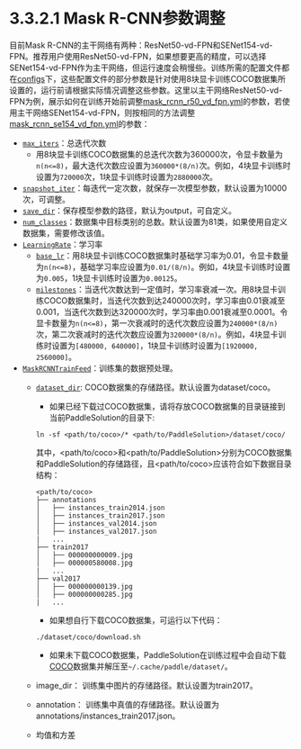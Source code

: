 # 3.3.2.1 Mask R-CNN参数调整

目前Mask R-CNN的主干网络有两种：ResNet50-vd-FPN和SENet154-vd-FPN。推荐用户使用ResNet50-vd-FPN，如果想要更高的精度，可以选择SENet154-vd-FPN作为主干网络，但运行速度会稍慢些。训练所需的配置文件都在[configs](../../configs)下，这些配置文件的部分参数是针对使用8块显卡训练COCO数据集所设置的，运行前请根据实际情况调整这些参数。这里以主干网络ResNet50-vd-FPN为例，展示如何在训练开始前调整[mask_rcnn_r50_vd_fpn.yml](../../configs/mask_rcnn_r50_vd_fpn.yml)的参数，若使用主干网络SENet154-vd-FPN，则按相同的方法调整[mask_rcnn_se154_vd_fpn.yml](../../configs/mask_rcnn_se154_vd_fpn.yml)的参数：

* [`max_iters`](https://github.com/FlyingQianMM/PaddleSolution/blob/3db658f8bb522e936663fea89970742d1f893dac/configs/mask_rcnn_r50_vd_fpn.yml#L6)：总迭代次数
  * 用8块显卡训练COCO数据集的总迭代次数为360000次，令显卡数量为`n(n<=8)`，最大迭代次数应设置为`360000*(8/n)`次。例如，4块显卡训练时设置为`720000`次，1块显卡训练时设置为`2880000`次。
* [`snapshot_iter`](https://github.com/FlyingQianMM/PaddleSolution/blob/3db658f8bb522e936663fea89970742d1f893dac/configs/mask_rcnn_r50_vd_fpn.yml#L7)：每迭代一定次数，就保存一次模型参数，默认设置为10000次，可调整。
* [`save_dir`](https://github.com/FlyingQianMM/PaddleSolution/blob/3db658f8bb522e936663fea89970742d1f893dac/configs/mask_rcnn_r50_vd_fpn.yml#L9)：保存模型参数的路径，默认为output，可自定义。
* [`num_classes`](https://github.com/FlyingQianMM/PaddleSolution/blob/3db658f8bb522e936663fea89970742d1f893dac/configs/mask_rcnn_r50_vd_fpn.yml#L13)：数据集中目标类别的总数。默认设置为81类，如果使用自定义数据集，需要修改该值。
* [`LearningRate`](https://github.com/FlyingQianMM/PaddleSolution/blob/3db658f8bb522e936663fea89970742d1f893dac/configs/mask_rcnn_r50_vd_fpn.yml#L97)：学习率
  * [`base_lr`](https://github.com/FlyingQianMM/PaddleSolution/blob/3db658f8bb522e936663fea89970742d1f893dac/configs/mask_rcnn_r50_vd_fpn.yml#L98)：用8块显卡训练COCO数据集时基础学习率为0.01，令显卡数量为`n(n<=8)`，基础学习率应设置为`0.01/(8/n)`。例如，4块显卡训练时设置为`0.005`，1块显卡训练时设置为`0.00125`。
  * [`milestones`](https://github.com/FlyingQianMM/PaddleSolution/blob/3db658f8bb522e936663fea89970742d1f893dac/configs/mask_rcnn_r50_vd_fpn.yml#L102)：当迭代次数达到一定值时，学习率衰减一次。用8块显卡训练COCO数据集时，当迭代次数到达240000次时，学习率由0.01衰减至0.001，当迭代次数到达320000次时，学习率由0.001衰减至0.0001。令显卡数量为`n(n<=8)`，第一次衰减时的迭代次数应设置为`240000*(8/n)`次，第二次衰减时的迭代次数应设置为`320000*(8/n)`。例如，4块显卡训练时设置为`[480000, 640000]`，1块显卡训练时设置为`[1920000, 2560000]`。
* [`MaskRCNNTrainFeed`](https://github.com/FlyingQianMM/PaddleSolution/blob/3db658f8bb522e936663fea89970742d1f893dac/configs/mask_rcnn_r50_vd_fpn.yml#L115)：训练集的数据预处理。
  * [`dataset_dir`](https://github.com/FlyingQianMM/PaddleSolution/blob/3db658f8bb522e936663fea89970742d1f893dac/configs/mask_rcnn_r50_vd_fpn.yml#L120): COCO数据集的存储路径。默认设置为dataset/coco。
    * 如果已经下载过COCO数据集，请将存放COCO数据集的目录链接到当前PaddleSolution的目录下:
    ```
    ln -sf <path/to/coco>/* <path/to/PaddleSolution>/dataset/coco/
    ```
    其中，<path/to/coco>和<path/to/PaddleSolution>分别为COCO数据集和PaddleSolution的存储路径，且<path/to/coco>应该符合如下数据目录结构：

    ```
    <path/to/coco>
    ├── annotations
    │   ├── instances_train2014.json
    │   ├── instances_train2017.json
    │   ├── instances_val2014.json
    │   ├── instances_val2017.json
    |   ...
    ├── train2017
    │   ├── 000000000009.jpg
    │   ├── 000000580008.jpg
    |   ...
    ├── val2017
    │   ├── 000000000139.jpg
    │   ├── 000000000285.jpg
    |   ...

    ```
    * 如果想自行下载COCO数据集，可运行以下代码：

    ```
    ./dataset/coco/download.sh
    ```
    * 如果未下载COCO数据集，PaddleSolution在训练过程中会自动下载[COCO](http://images.cocodataset.org)数据集并解压至`~/.cache/paddle/dataset/`。
  
  * image_dir： 训练集中图片的存储路径。默认设置为train2017。
  * annotation： 训练集中真值的存储路径。默认设置为annotations/instances_train2017.json。
  * 均值和方差

